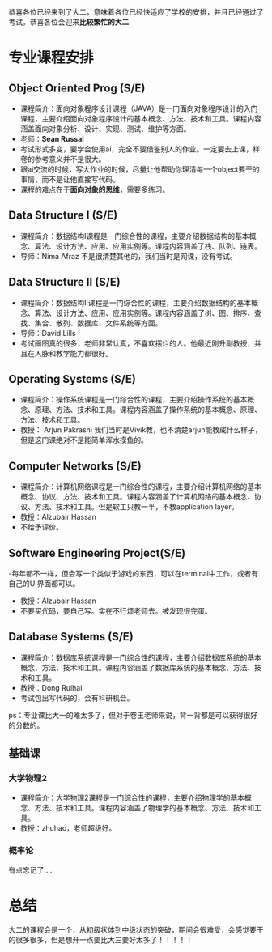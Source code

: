 恭喜各位已经来到了大二，意味着各位已经快适应了学校的安排，并且已经通过了考试。恭喜各位会迎来**比较繁忙的大二**

# 专业课程安排

## Object Oriented Prog (S/E)

- 课程简介：面向对象程序设计课程（JAVA）是一门面向对象程序设计的入门课程，主要介绍面向对象程序设计的基本概念、方法、技术和工具。课程内容涵盖面向对象分析、设计、实现、测试、维护等方面。
- 老师：**Sean Russal** 
- 考试形式多变，要学会使用ai，完全不要借鉴别人的作业。一定要去上课，样卷的参考意义并不是很大。
- 跟ai交流的时候，写大作业的时候，尽量让他帮助你理清每一个object要干的事情，而不是让他直接写代码。
- 课程的难点在于**面向对象的思维**，需要多练习。

## Data Structure I (S/E)

- 课程简介：数据结构I课程是一门综合性的课程，主要介绍数据结构的基本概念、算法、设计方法、应用、应用实例等。课程内容涵盖了栈、队列、链表。
- 导师：Nima Afraz
不是很清楚其他的，我们当时是网课，没有考试。

## Data Structure II (S/E)

- 课程简介：数据结构II课程是一门综合性的课程，主要介绍数据结构的基本概念、算法、设计方法、应用、应用实例等。课程内容涵盖了树、图、排序、查找、集合、散列、数据库、文件系统等方面。
- 导师：David Lills
- 考试画图真的很多，老师非常认真，不喜欢摆烂的人。他最近刚升副教授，并且在人脉和教学能力都很好。
 
## Operating Systems (S/E)
- 课程简介：操作系统课程是一门综合性的课程，主要介绍操作系统的基本概念、原理、方法、技术和工具。课程内容涵盖了操作系统的基本概念、原理、方法、技术和工具。
- 教授： Arjun Pakrashi
我们当时是Vivik教，也不清楚arjun能教成什么样子，但是这门课绝对不是能简单浑水摸鱼的。

## Computer Networks (S/E)
- 课程简介：计算机网络课程是一门综合性的课程，主要介绍计算机网络的基本概念、协议、方法、技术和工具。课程内容涵盖了计算机网络的基本概念、协议、方法、技术和工具。但是软工只教一半，不教application layer。
- 教授：Alzubair Hassan
- 不给予评价。

## Software Engineering Project(S/E)
-每年都不一样，但会写一个类似于游戏的东西，可以在terminal中工作，或者有自己的UI界面都可以。
- 教授：Alzubair Hassan
- 不要买代码，要自己写。实在不行烦老师去。被发现很完蛋。

## Database Systems (S/E)
- 课程简介：数据库系统课程是一门综合性的课程，主要介绍数据库系统的基本概念、方法、技术和工具。课程内容涵盖了数据库系统的基本概念、方法、技术和工具。
- 教授：Dong Ruihai
- 考试包出写代码的，会有科研机会。

ps：专业课比大一的难太多了，但对于卷王老师来说，背一背都是可以获得很好的分数的。

## 基础课

### 大学物理2
- 课程简介：大学物理2课程是一门综合性的课程，主要介绍物理学的基本概念、方法、技术和工具。课程内容涵盖了物理学的基本概念、方法、技术和工具。
- 教授：zhuhao，老师超级好。

### 概率论
有点忘记了....

# 总结
大二的课程会是一个，从初级状体到中级状态的突破，期间会很难受，会感觉要干的很多很多，但是想开一点要比大三要好太多了！！！！！